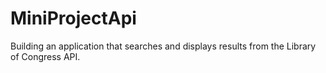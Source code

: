 # MiniProjectApi
Building an application that searches and displays results from the Library of Congress API.

